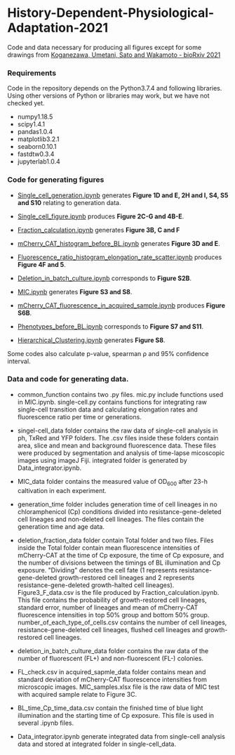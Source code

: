 # History-Dependent-Physiological-Adaptation-2021
Code and data necessary for producing all figures except for some drawings from [Koganezawa, Umetani, Sato and Wakamoto - bioRxiv 2021](https://www.biorxiv.org/content/10.1101/2021.09.05.459045v1)

### Requirements
Code in the repository depends on the Python3.7.4 and following libraries. Using other versions of Python or libraries may work, but we have not checked yet.
- numpy1.18.5
- scipy1.4.1
- pandas1.0.4
- matplotlib3.2.1
- seaborn0.10.1
- fastdtw0.3.4
- jupyterlab1.0.4

### Code for generating figures
- [Single_cell_generation.ipynb](https://github.com/YKogane/History-Dependent-Physiological-Adaptation-2021/blob/main/Single_cell_generation.ipynb) generates **Figure 1D and E, 2H and I, S4, S5 and S10** relating to generation data.

- [Single_cell_figure.ipynb](https://github.com/YKogane/History-Dependent-Physiological-Adaptation-2021/blob/main/Single_cell_figure.ipynb) produces **Figure 2C-G and 4B-E**.

- [Fraction_calculation.ipynb](https://github.com/YKogane/History-Dependent-Physiological-Adaptation-2021/blob/main/Fraction_calculation.ipynb) generates **Figure 3B, C and F**

- [mCherry_CAT_histogram_before_BL.ipynb](https://github.com/YKogane/History-Dependent-Physiological-Adaptation-2021/blob/main/mCherry_CAT_histogram_before_BL.ipynb) generates **Figure 3D and E**.

- [Fluorescence_ratio_histogram_elongation_rate_scatter.ipynb](https://github.com/YKogane/History-Dependent-Physiological-Adaptation-2021/blob/main/Fluorescence_ratio_histogram_elongation_rate_scatter.ipynb) produces **Figure 4F and 5**.

- [Deletion_in_batch_culture.ipynb](https://github.com/YKogane/History-Dependent-Physiological-Adaptation-2021/blob/main/Deletion_in_batch_culture.ipynb) corresponds to **Figure S2B**.

- [MIC.ipynb](https://github.com/YKogane/History-Dependent-Physiological-Adaptation-2021/blob/main/MIC.ipynb) generates **Figure S3 and S8**.

- [mCherry_CAT_fluorescence_in_acquired_sample.ipynb](https://github.com/YKogane/History-Dependent-Physiological-Adaptation-2021/blob/main/mCherry_CAT_fluorescence_in_acquired_sample.ipynb) produces **Figure S6B**.

- [Phenotypes_before_BL.ipynb](https://github.com/YKogane/History-Dependent-Physiological-Adaptation-2021/blob/main/Phenotypes_before_BL.ipynb) corresponds to **Figure S7 and S11**.

- [Hierarchical_Clustering.ipynb](https://github.com/YKogane/History-Dependent-Physiological-Adaptation-2021/blob/main/Hierarchical_Clustering.ipynb) generates **Figure S8**.

Some codes also calculate p-value,  spearman &rho; and 95\% confidence interval.

### Data and code for generating data.
- common_function contains two .py files. mic.py include functions used in MIC.ipynb. single-cell.py contains functions for integrating raw single-cell transition data and  calculating elongation rates and fluorescence ratio per time or generations.

- singel-cell_data folder contains the raw data of single-cell analysis in ph, TxRed and YFP folders. The .csv files inside these folders contain area, slice and mean and background fluorescence data. These files were produced by segmentation and analysis of time-lapse micoscopic images using imageJ Fiji. integrated folder is generated by Data_integrator.ipynb.

- MIC_data folder contains the measured value of OD<sub>600</sub> after 23-h caltivation in each experiment.

- generation_time folder includes generation time of cell lineages in no chloramphenicol (Cp) conditions divided into resistance-gene-deleted cell lineages and non-deleted cell lineages. The files contain the generation time and age data.

- deletion_fraction_data folder contain Total folder and two files. Files inside the Total folder contain mean fluorescence intensities of mCherry-CAT at the time of Cp exposure, the time of Cp exposure, and the number of divisions between the timings of BL illumination and Cp exposure. "Dividing" denotes the cell fate (1 represents resistance-gene-deleted growth-restored cell lineages and 2 represents resistance-gene-deleted growth-halted cell lineages).  
Figure3_F_data.csv is the file produced by Fraction_calculation.ipynb. This file contains the probability of growth-restored cell lineages, standard error, number of lineages and mean of mCherry-CAT fluorescence intensities in top 50\% group and bottom 50\% group.  
number_of_each_type_of_cells.csv contains the number of cell lineages, resistance-gene-deleted cell lineages, flushed cell lineages and growth-restored cell lineages.

- deletion_in_batch_culture_data folder contains the raw data of the number of fluorescent (FL+) and non-fluorescent (FL-) colonies.

- FL_check.csv in acquired_sapmle_data folder contains mean and standard deviation of mCherry-CAT fluorescence intensities from microscopic images.  MIC_samples.xlsx file is the raw data of MIC test with acquired sample relate to Figure 3C.

- BL_time_Cp_time_data.csv contain the finished time of blue light illumination and the starting time of Cp exposure. This file is used in several .ipynb files.

- Data_integrator.ipynb generate integrated data from single-cell analysis data and stored at integrated folder in single-cell_data.

